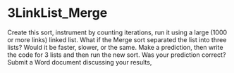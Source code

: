 # 3LinkList_Merge
Create this sort, instrument by counting iterations, run it using a large (1000 or more links) linked list.  What if the Merge sort separated the list into three lists?  Would it be faster, slower, or the same.  Make a prediction, then write the code for 3 lists and then run the new sort.  Was your prediction correct?  Submit a Word document discussing your results,
